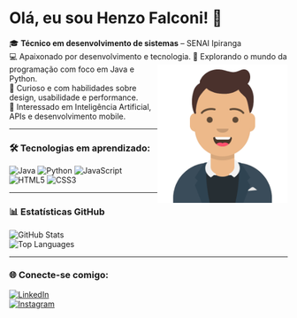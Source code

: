 # Olá, eu sou Henzo Falconi! 👋

🎓 **Técnico em desenvolvimento de sistemas** – SENAI Ipiranga  
💻 Apaixonado por desenvolvimento e tecnologia.  <img align="right" alt="Henzo Avatar" height="250" src="https://raw.githubusercontent.com/HenzoFalconi/HenzoFalconii/refs/heads/main/avataaars.png" />
🚀 Explorando o mundo da programação com foco em Java e Python.  
🎨 Curioso e com habilidades sobre design, usabilidade e performance.  
🤖 Interessado em Inteligência Artificial, APIs e desenvolvimento mobile. 

---

### 🛠 Tecnologias em aprendizado:
![Java](https://img.shields.io/badge/Java-ED8B00?style=for-the-badge&logo=java&logoColor=white)
![Python](https://img.shields.io/badge/Python-3776AB?style=for-the-badge&logo=python&logoColor=white)
![JavaScript](https://img.shields.io/badge/JavaScript-F7DF1E?style=for-the-badge&logo=javascript&logoColor=black)
![HTML5](https://img.shields.io/badge/HTML5-E34F26?style=for-the-badge&logo=html5&logoColor=white)
![CSS3](https://img.shields.io/badge/CSS3-1572B6?style=for-the-badge&logo=css3&logoColor=white)

---

### 📊 Estatísticas GitHub
![GitHub Stats](https://github-readme-stats.vercel.app/api?username=HenzoFalconi&show_icons=true&theme=radical&count_private=true)  
![Top Languages](https://github-readme-stats.vercel.app/api/top-langs/?username=HenzoFalconi&layout=compact&theme=radical)

---

### 🌐 Conecte-se comigo:
[![LinkedIn](https://img.shields.io/badge/LinkedIn-000?style=for-the-badge&logo=linkedin&logoColor=0E76A8)](https://www.linkedin.com/in/henzo-falconi-aaa70826a/)  
[![Instagram](https://img.shields.io/badge/Instagram-000?style=for-the-badge&logo=instagram&logoColor=E4405F)](https://www.instagram.com/hzfalconi/)
